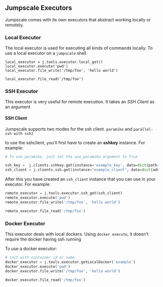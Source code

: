 ## Jumpscale Executors

Jumpscale comes with its own executors that abstract working locally or remotely.

### Local Executor

The local executor is used for executing all kinds of commands locally.
To use a local executor on a `jumpscale` shell

```python3
local_executor = j.tools.executor.local_get()
local_executor.execute('pwd')
local_executor.file_write('/tmp/foo', 'hello world')

local_executor.file_read('/tmp/foo')
```

### SSH Executor

This executor is very useful for remote execution. It takes an _SSH Client_ as an argument

#### SSH Client

Jumpscale supports two modes for the ssh client. `paramiko` and `parallel-ssh with ssh2`

to use the sshclient, you'll first have to create an **sshkey** instance. For example:

```python
# To use paramiko, just set the use_paramiko argument to True

ssh_key =  j.clients.sshkey.get(instance='example_key', data=dict(path='/root/.ssh/id_rsa'))
ssh_client = j.clients.ssh.get(instance="example_client", data=dict(addr="10.0.3.9", login="root", sshkey='example_key', allow_agent=True), use_paramiko=False)
```

After this you have created an `ssh_client` instance that you can use in your executor. For example:

```python
remote_executor = j.tools.executor.ssh_get(ssh_client)
remote_executor.execute('pwd')
remote_executor.file_write('/tmp/foo', 'hello world')

remote_executor.file_read('/tmp/foo')
```

### Docker Executor

This executor deals with local dockers. Using `docker execute`, it doesn't require the docker having ssh running

To use a docker executor:

```python
# init with container id or name
docker_executor = j.tools.executor.getLocalDocker('example')
docker_executor.execute('pwd')
docker_executor.file_write('/tmp/foo', 'hello world')

docker_executor.file_read('/tmp/foo')
```
